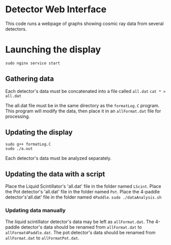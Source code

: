 Detector Web Interface
==========================

This code runs a webpage of graphs showing cosmic ray data from several detectors.

# Launching the display
`sudo nginx service start`

## Gathering data

Each detector's data must be concatenated into a file called `all.dat`
`cat * > all.dat`

The all.dat file must be in the same directory as the `formatLog.C` program.
This program will modify the data, then place it in an `allFormat.dat` file for processing.

## Updating the display
```
sudo g++ formatLog.C
sudo ./a.out
```

Each detector's data must be analyzed separately.

## Updating the data with a script
Place the Liquid Scintillator's 'all.dat' file in the folder named `LScint`.
Place the Pot detector's 'all.dat' file in the folder named `Pot`.
Place the 4-paddle detector's'all.dat' file in the folder named `4Paddle`.
`sudo ./dataAnalysis.sh`


### Updating data manually
The liquid scintillator detector's data may be left as `allFormat.dat`.
The 4-paddle detector's data should be renamed from `allFormat.dat` to `allFormat4Paddle.dat`.
The pot detector's data should be renamed from `allFormat.dat` to `allFormatPot.dat`.
